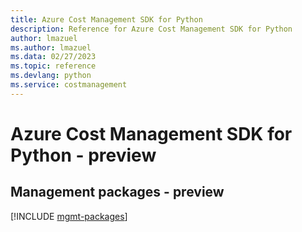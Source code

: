 ```yaml
---
title: Azure Cost Management SDK for Python
description: Reference for Azure Cost Management SDK for Python
author: lmazuel
ms.author: lmazuel
ms.data: 02/27/2023
ms.topic: reference
ms.devlang: python
ms.service: costmanagement
---
```

# Azure Cost Management SDK for Python - preview

## Management packages - preview
[!INCLUDE [mgmt-packages](cost-management-mgmt-index.md)]